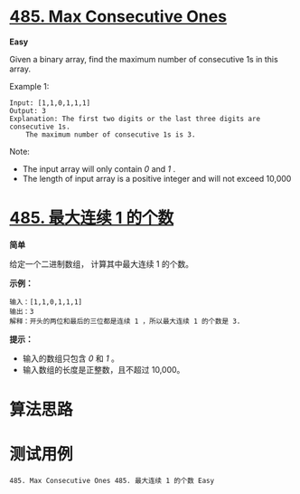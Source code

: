 # [485. Max Consecutive Ones][enTitle]

**Easy**

Given a binary array, find the maximum number of consecutive 1s in this array.

Example 1:

```
Input: [1,1,0,1,1,1]
Output: 3
Explanation: The first two digits or the last three digits are consecutive 1s.
    The maximum number of consecutive 1s is 3.

```



Note:

- The input array will only contain  *0*  and  *1* . 
- The length of input array is a positive integer and will not exceed 10,000




# [485. 最大连续 1 的个数][cnTitle]

**简单**

给定一个二进制数组， 计算其中最大连续 1 的个数。



**示例：** 

```
输入：[1,1,0,1,1,1]
输出：3
解释：开头的两位和最后的三位都是连续 1 ，所以最大连续 1 的个数是 3.

```



**提示：** 

- 输入的数组只包含  *0*  和  *1*  。 
- 输入数组的长度是正整数，且不超过 10,000。




# 算法思路

# 测试用例
```
485. Max Consecutive Ones 485. 最大连续 1 的个数 Easy
```

[enTitle]: https://leetcode.com/problems/max-consecutive-ones/
[cnTitle]: https://leetcode-cn.com/problems/max-consecutive-ones/
